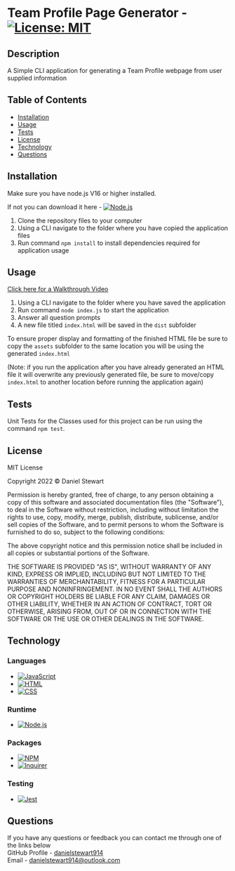 # Team Profile Page Generator - [![License: MIT](https://img.shields.io/badge/License-MIT-yellow.svg)](https://opensource.org/licenses/MIT)
## Description
 A Simple CLI application for generating a Team Profile webpage from user supplied information<br>
## Table of Contents

- [Installation](#installation)
- [Usage](#usage)
- [Tests](#tests)
- [License](#license)
- [Technology](#technology)
- [Questions](#questions)

## Installation

Make sure you have node.js V16 or higher installed. 

If not you can download it here - [![Node.js](https://img.shields.io/badge/Node.js%20Home%20Page-339933?logo=nodedotjs&logoColor=white)](https://nodejs.org/en/)

1. Clone the repository files to your computer
2. Using a CLI navigate to the folder where you have copied the application files
3. Run command `npm install` to install dependencies required for application usage
## Usage

[Click here for a Walkthrough Video](https://youtu.be/4-zdOWISnlc)

1. Using a CLI navigate to the folder where you have saved the application
2. Run command `node index.js` to start the application
3. Answer all question prompts
4. A new file titled `index.html` will be saved in the `dist` subfolder

To ensure proper display and formatting of the finished HTML file be sure to copy the `assets` subfolder to the same location you will be using the generated `index.html`

(Note: if you run the application after you have already generated an HTML file it will overwrite any previously generated file, be sure to move/copy `index.html` to another location before running the application again)

## Tests

Unit Tests for the Classes used for this project can be run using the command `npm test`.

## License

<p>
MIT License

Copyright 2022 &copy; Daniel Stewart

Permission is hereby granted, free of charge, to any person obtaining a copy of this software and associated documentation files (the "Software"), to deal in the Software without restriction, including without limitation the rights to use, copy, modify, merge, publish, distribute, sublicense, and/or sell copies of the Software, and to permit persons to whom the Software is furnished to do so, subject to the following conditions:

The above copyright notice and this permission notice shall be included in all copies or substantial portions of the Software.

THE SOFTWARE IS PROVIDED "AS IS", WITHOUT WARRANTY OF ANY KIND, EXPRESS OR IMPLIED, INCLUDING BUT NOT LIMITED TO THE WARRANTIES OF MERCHANTABILITY, FITNESS FOR A PARTICULAR PURPOSE AND NONINFRINGEMENT. IN NO EVENT SHALL THE AUTHORS OR COPYRIGHT HOLDERS BE LIABLE FOR ANY CLAIM, DAMAGES OR OTHER LIABILITY, WHETHER IN AN ACTION OF CONTRACT, TORT OR OTHERWISE, ARISING FROM, OUT OF OR IN CONNECTION WITH THE SOFTWARE OR THE USE OR OTHER DEALINGS IN THE SOFTWARE.
</p>

## Technology

### Languages

- [![JavaScript](https://img.shields.io/badge/JavaScript-323330?style=for-the-badge&logo=javascript&logoColor=F7DF1E)](https://www.javascript.com/)
- [![HTML](https://img.shields.io/badge/HTML5-E34F26?style=for-the-badge&logo=html5&logoColor=white)](https://html.com/)
- [![CSS](https://img.shields.io/badge/CSS3-1572B6?style=for-the-badge&logo=css3&logoColor=white)](https://www.w3schools.com/css/)

### Runtime

- [![Node.js](https://img.shields.io/badge/Node.js-339933?style=for-the-badge&logo=nodedotjs&logoColor=white)](https://nodejs.org/en/)

### Packages

- [![NPM](https://img.shields.io/badge/npm-CB3837?style=for-the-badge&logo=npm&logoColor=white)](https://www.npmjs.com/)
- [![Inquirer](https://img.shields.io/badge/inquirer-CB3837?style=for-the-badge&logo=npm&logoColor=white)](https://www.npmjs.com/package/inquirer)
### Testing
- [![Jest](https://img.shields.io/badge/Jest-C21325?style=for-the-badge&logo=jest&logoColor=white)](https://jestjs.io/)

## Questions 

If you have any questions or feedback you can contact me through one of the links below <br>
GitHub Profile - [danielstewart914](https://github.com/danielstewart914)<br>
Email - [danielstewart914@outlook.com](mailto:danielstewart914@outlook.com)
